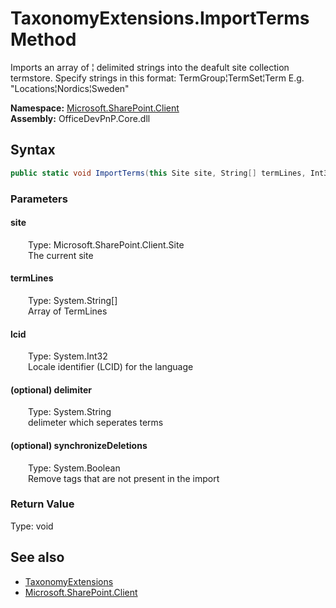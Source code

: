 # TaxonomyExtensions.ImportTerms Method  
 Imports an array of &brvbar; delimited strings into the deafult site collection termstore. Specify strings in this format: TermGroup&brvbar;TermSet&brvbar;Term E.g. "Locations&brvbar;Nordics&brvbar;Sweden"   

**Namespace:** [Microsoft.SharePoint.Client](Microsoft.SharePoint.Client.md)  
**Assembly:** OfficeDevPnP.Core.dll  
## Syntax
```C#
public static void ImportTerms(this Site site, String[] termLines, Int32 lcid, String delimiter = "|", Boolean synchronizeDeletions = False)
```
### Parameters
#### site  
&emsp;&emsp;Type: Microsoft.SharePoint.Client.Site  
&emsp;&emsp;The current site  

  

#### termLines  
&emsp;&emsp;Type: System.String[]  
&emsp;&emsp;Array of TermLines  

  

#### lcid  
&emsp;&emsp;Type: System.Int32  
&emsp;&emsp;Locale identifier (LCID) for the language  

  

#### (optional) delimiter  
&emsp;&emsp;Type: System.String  
&emsp;&emsp;delimeter which seperates terms  

  

#### (optional) synchronizeDeletions  
&emsp;&emsp;Type: System.Boolean  
&emsp;&emsp;Remove tags that are not present in the import  

  

### Return Value
Type: void  

## See also
- [TaxonomyExtensions](Microsoft.SharePoint.Client.TaxonomyExtensions.md) 
- [Microsoft.SharePoint.Client](Microsoft.SharePoint.Client.md) 
